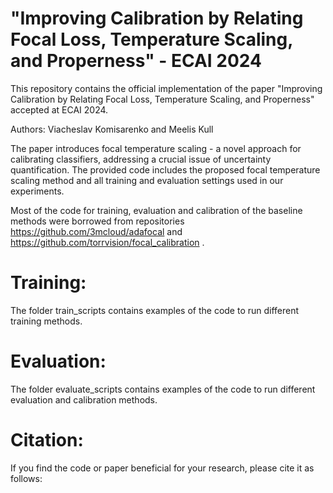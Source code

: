 # "Improving Calibration by Relating Focal Loss, Temperature Scaling, and Properness" - ECAI 2024
This repository contains the official implementation of the paper "Improving Calibration by Relating Focal Loss, Temperature Scaling, and Properness" accepted at ECAI 2024.

Authors: Viacheslav Komisarenko and Meelis Kull

The paper introduces focal temperature scaling - a novel approach for calibrating classifiers, addressing a crucial issue of uncertainty quantification. The provided code includes the proposed focal temperature scaling method and all training and evaluation settings used in our experiments.

Most of the code for training, evaluation and calibration of the baseline methods were borrowed from repositories https://github.com/3mcloud/adafocal and https://github.com/torrvision/focal_calibration .

# Training:

The folder train_scripts contains examples of the code to run different training methods.

# Evaluation:

The folder evaluate_scripts contains examples of the code to run different evaluation and calibration methods.

# Citation:

If you find the code or paper beneficial for your research, please cite it as follows:

